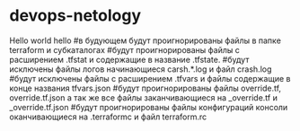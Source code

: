 # devops-netology
Hello world hello
#в будующем будут проигнорированы файлы в папке terraform и субкаталогах
#будут проигнорированы файлы с расширением .tfstat и содержащие в название .tfstate.
#будут исключены файлы логов начинающиеся carsh.*.log и файл crash.log
#будут исключены файлы с расширением .tfvars и файлы содержащие в конце названия tfvars.json
#будут проигнорированы файлы override.tf, override.tf.json а так же все файлы заканчивающиеся на _override.tf и _override.tf.json
#будут проигнорированы файлы конфигураций консоли оканчивающиеся на .terraformc и файл terraform.rc
